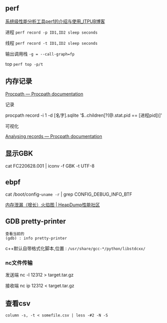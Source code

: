 ## perf 

[系统级性能分析工具perf的介绍与使用_ITPUB博客](http://blog.itpub.net/24585765/viewspace-2564885/)

进程
`perf record -p ID1,ID2 sleep seconds`

线程
`perf record -t ID1,ID2 sleep seconds`

输出调用栈
`-g = --call-graph=fp`

top
`perf top -p/t`

## 内存记录

[Procpath — Procpath documentation](https://procpath.readthedocs.io/en/latest/index.html)

记录

procpath record -i 1 -d [名字].sqlite '$..children[?(@.stat.pid == [进程pid])]'

可视化

[Analysing records — Procpath documentation](https://procpath.readthedocs.io/en/latest/analysis.html)

## 显示GBK

cat FC220628.001 | iconv -f GBK -t UTF-8

## ebpf

cat /boot/config-`uname -r` | grep CONFIG_DEBUG_INFO_BTF

[内存泄漏（增长）火焰图 | HeapDump性能社区](https://heapdump.cn/article/1661654?from=pc)

## GDB pretty-printer

```
查看当前的
(gdb) : info pretty-printer
```

c++默认自带格式化脚本,位置 : `/usr/share/gcc-*/python/libstdcxx/`

### nc文件传输

发送端 nc -l 12312 > target.tar.gz

接收端 nc ip 12312 < target.tar.gz

## 查看csv

```
column -s, -t < somefile.csv | less -#2 -N -S
```